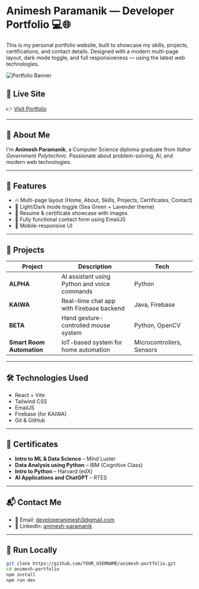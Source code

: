 # Animesh Paramanik — Developer Portfolio 💻🌐

This is my personal portfolio website, built to showcase my skills, projects, certifications, and contact details. Designed with a modern multi-page layout, dark mode toggle, and full responsiveness — using the latest web technologies.

![Portfolio Banner](./src/assets/profile.jpg)

## 🔗 Live Site
👉 [Visit Portfolio](https://animesh-portfolio.vercel.app)

---

## 📌 About Me
I'm **Animesh Paramanik**, a Computer Science diploma graduate from *Itahar Government Polytechnic*. Passionate about problem-solving, AI, and modern web technologies.

---

## 🌟 Features

- 🔥 Multi-page layout (Home, About, Skills, Projects, Certificates, Contact)
- 🌙 Light/Dark mode toggle (Sea Green + Lavender theme)
- 📄 Resume & certificate showcase with images
- 📧 Fully functional contact form using EmailJS
- 📱 Mobile-responsive UI

---

## 💼 Projects

| Project | Description | Tech |
|--------|-------------|------|
| **ALPHA** | AI assistant using Python and voice commands | Python |
| **KAIWA** | Real-time chat app with Firebase backend | Java, Firebase |
| **BETA** | Hand gesture-controlled mouse system | Python, OpenCV |
| **Smart Room Automation** | IoT-based system for home automation | Microcontrollers, Sensors |

---

## 🛠️ Technologies Used

- React + Vite
- Tailwind CSS
- EmailJS
- Firebase (for KAIWA)
- Git & GitHub

---

## 📜 Certificates

- **Intro to ML & Data Science** – Mind Luster  
- **Data Analysis using Python** – IBM (Cognitive Class)  
- **Intro to Python** – Harvard (edX)  
- **AI Applications and ChatGPT** – RTES

---

## 📬 Contact Me

- 📧 Email: [developeranimesh3@gmail.com](mailto:developeranimesh3@gmail.com)
- 🔗 LinkedIn: [animesh-paramanik](https://www.linkedin.com/in/animesh-paramanik-784689281)

---

## 📁 Run Locally

```bash
git clone https://github.com/YOUR_USERNAME/animesh-portfolio.git
cd animesh-portfolio
npm install
npm run dev
